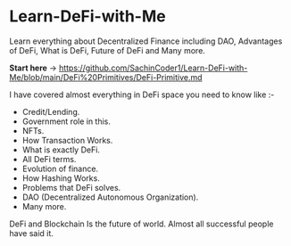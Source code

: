 # Learn-DeFi-with-Me
Learn everything about Decentralized Finance including DAO, Advantages of DeFi, What is DeFi, Future of DeFi and Many more.

**Start here** -> https://github.com/SachinCoder1/Learn-DeFi-with-Me/blob/main/DeFi%20Primitives/DeFi-Primitive.md



I have covered almost everything in DeFi space you need to know like :-
 - Credit/Lending.
 - Government role in this.
 - NFTs.
 - How Transaction Works.
 - What is exactly DeFi.
 - All DeFi terms.
 - Evolution of finance.
 - How Hashing Works.
 - Problems that DeFi solves.
 - DAO (Decentralized Autonomous Organization).
 - Many more.
 
 
DeFi and Blockchain Is the future of world. Almost all successful people have said it. 
